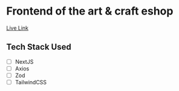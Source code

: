 # Frontend of the art & craft eshop
 
[Live Link](https://art-craft-eshop-frontend.vercel.app/)

## Tech Stack Used

- [ ] NextJS
- [ ] Axios
- [ ] Zod
- [ ] TailwindCSS
